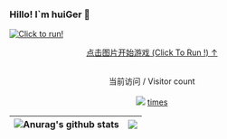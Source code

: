 ### Hillo! I`m huiGer 👋


<a href="https://dino.zone"  target="_blank">
    <img align="center" src="https://cdn.jsdelivr.net/gh/BillScott1024/BillScott1024/assets/dino.gif" alt="Click to run!"><br>
    <p align="center"> 点击图片开始游戏 (Click To Run !) ↑ </p>
</a>

<p align="center"> 
  <br>
当前访问 / Visitor count<br><br>
  <img src="https://profile-counter.glitch.me/huiger/count.svg" /><label align="center"> <u> times </u></label>
</p>

| <img align="center" src="https://github-readme-stats.vercel.app/api?username=huiger&show_icons=true&include_all_commits=true&theme=buefy&hide_border=true" alt="Anurag's github stats" /> | <img align="center" src="https://github-readme-stats.vercel.app/api/top-langs/?username=huiger&layout=compact&theme=buefy&hide_border=true" /> |
| ------------- | ------------- |


